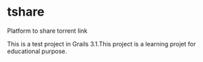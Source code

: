 # tshare
Platform to share torrent link

This is a test project in Grails 3.1.This project is a learning projet for educational purpose.
